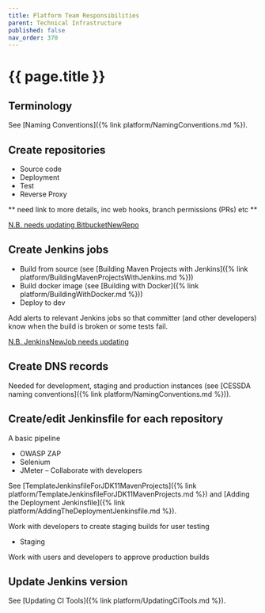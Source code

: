 ```yaml
---
title: Platform Team Responsibilities
parent: Technical Infrastructure
published: false
nav_order: 370
---
```


# {{ page.title }}

## Terminology

See [Naming Conventions]({% link platform/NamingConventions.md %}).

## Create repositories

- Source code
- Deployment
- Test
- Reverse Proxy

** need link to more details, inc web hooks, branch permissions (PRs) etc **

[N.B. needs updating BitbucketNewRepo](BitbucketNewRepo/)

## Create Jenkins jobs

- Build from source (see [Building Maven Projects with Jenkins]({% link platform/BuildingMavenProjectsWithJenkins.md %}))
- Build docker image (see [Building with Docker]({% link platform/BuildingWithDocker.md %}))
- Deploy to dev

Add alerts to relevant Jenkins jobs so that committer (and other developers) know when the build is broken or some tests fail.

[N.B. JenkinsNewJob needs updating](JenkinsNewJob/)

## Create DNS records

Needed for development, staging and production instances (see [CESSDA naming conventions]({% link platform/NamingConventions.md %})).

## Create/edit Jenkinsfile for each repository

A basic pipeline

- OWASP ZAP
- Selenium
- JMeter – Collaborate with developers

See [TemplateJenkinsfileForJDK11MavenProjects]({% link platform/TemplateJenkinsfileForJDK11MavenProjects.md %})
and [Adding the Deployment Jenkinsfile]({% link platform/AddingTheDeploymentJenkinsfile.md %}).

Work with developers to create staging builds for user testing

- Staging

Work with users and developers to approve production builds

## Update Jenkins version

See [Updating CI Tools]({% link platform/UpdatingCiTools.md %}).
